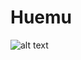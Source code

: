 # Huemu
![alt text](https://github.com/CoenB95/Huemu/blob/feature/cleanup/resources/Huemu%20logo.png)
